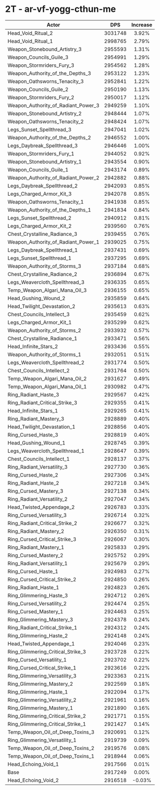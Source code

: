 # 2T - ar-vf-yogg-cthun-me
| Actor | DPS | Increase |
|---|:---:|:---:|
|Head_Void_Ritual_2|3031748|3.92%|
|Head_Void_Ritual_1|2998765|2.79%|
|Weapon_Stonebound_Artistry_3|2955593|1.31%|
|Weapon_Councils_Guile_3|2954991|1.29%|
|Weapon_Stormriders_Fury_3|2954562|1.28%|
|Weapon_Authority_of_the_Depths_3|2953122|1.23%|
|Weapon_Oathsworns_Tenacity_3|2952841|1.22%|
|Weapon_Councils_Guile_2|2950190|1.13%|
|Weapon_Stormriders_Fury_2|2950017|1.12%|
|Weapon_Authority_of_Radiant_Power_3|2949259|1.10%|
|Weapon_Stonebound_Artistry_2|2948444|1.07%|
|Weapon_Oathsworns_Tenacity_2|2948424|1.07%|
|Legs_Sunset_Spellthread_3|2947041|1.02%|
|Weapon_Authority_of_the_Depths_2|2946552|1.00%|
|Legs_Daybreak_Spellthread_3|2946446|1.00%|
|Weapon_Stormriders_Fury_1|2944052|0.92%|
|Weapon_Stonebound_Artistry_1|2943554|0.90%|
|Weapon_Councils_Guile_1|2943174|0.89%|
|Weapon_Authority_of_Radiant_Power_2|2942882|0.88%|
|Legs_Daybreak_Spellthread_2|2942093|0.85%|
|Legs_Charged_Armor_Kit_3|2942078|0.85%|
|Weapon_Oathsworns_Tenacity_1|2941938|0.85%|
|Weapon_Authority_of_the_Depths_1|2941834|0.84%|
|Legs_Sunset_Spellthread_2|2940912|0.81%|
|Legs_Charged_Armor_Kit_2|2939560|0.76%|
|Chest_Crystalline_Radiance_3|2939455|0.76%|
|Weapon_Authority_of_Radiant_Power_1|2939025|0.75%|
|Legs_Daybreak_Spellthread_1|2937431|0.69%|
|Legs_Sunset_Spellthread_1|2937295|0.69%|
|Weapon_Authority_of_Storms_3|2937184|0.68%|
|Chest_Crystalline_Radiance_2|2936894|0.67%|
|Legs_Weavercloth_Spellthread_3|2936335|0.65%|
|Temp_Weapon_Algari_Mana_Oil_3|2936155|0.65%|
|Head_Gushing_Wound_2|2935859|0.64%|
|Head_Twilight_Devastation_2|2935613|0.63%|
|Chest_Councils_Intellect_3|2935459|0.62%|
|Legs_Charged_Armor_Kit_1|2935299|0.62%|
|Weapon_Authority_of_Storms_2|2933932|0.57%|
|Chest_Crystalline_Radiance_1|2933471|0.56%|
|Head_Infinite_Stars_2|2933436|0.55%|
|Weapon_Authority_of_Storms_1|2932051|0.51%|
|Legs_Weavercloth_Spellthread_2|2931774|0.50%|
|Chest_Councils_Intellect_2|2931764|0.50%|
|Temp_Weapon_Algari_Mana_Oil_2|2931627|0.49%|
|Temp_Weapon_Algari_Mana_Oil_1|2930982|0.47%|
|Ring_Radiant_Haste_3|2929567|0.42%|
|Ring_Radiant_Critical_Strike_3|2929355|0.41%|
|Head_Infinite_Stars_1|2929265|0.41%|
|Ring_Radiant_Mastery_3|2928889|0.40%|
|Head_Twilight_Devastation_1|2928856|0.40%|
|Ring_Cursed_Haste_3|2928819|0.40%|
|Head_Gushing_Wound_1|2928745|0.39%|
|Legs_Weavercloth_Spellthread_1|2928647|0.39%|
|Chest_Councils_Intellect_1|2928137|0.37%|
|Ring_Radiant_Versatility_3|2927730|0.36%|
|Ring_Cursed_Haste_2|2927306|0.34%|
|Ring_Radiant_Haste_2|2927218|0.34%|
|Ring_Cursed_Mastery_3|2927138|0.34%|
|Ring_Radiant_Versatility_2|2927047|0.34%|
|Head_Twisted_Appendage_2|2926783|0.33%|
|Ring_Cursed_Versatility_3|2926714|0.32%|
|Ring_Radiant_Critical_Strike_2|2926677|0.32%|
|Ring_Radiant_Mastery_2|2926350|0.31%|
|Ring_Cursed_Critical_Strike_3|2926067|0.30%|
|Ring_Radiant_Mastery_1|2925833|0.29%|
|Ring_Cursed_Mastery_2|2925752|0.29%|
|Ring_Radiant_Versatility_1|2925679|0.29%|
|Ring_Cursed_Haste_1|2924983|0.27%|
|Ring_Cursed_Critical_Strike_2|2924850|0.26%|
|Ring_Radiant_Haste_1|2924823|0.26%|
|Ring_Glimmering_Haste_3|2924712|0.26%|
|Ring_Cursed_Versatility_2|2924474|0.25%|
|Ring_Cursed_Mastery_1|2924463|0.25%|
|Ring_Glimmering_Mastery_3|2924378|0.24%|
|Ring_Radiant_Critical_Strike_1|2924312|0.24%|
|Ring_Glimmering_Haste_2|2924148|0.24%|
|Head_Twisted_Appendage_1|2924046|0.23%|
|Ring_Glimmering_Critical_Strike_3|2923728|0.22%|
|Ring_Cursed_Versatility_1|2923702|0.22%|
|Ring_Cursed_Critical_Strike_1|2923616|0.22%|
|Ring_Glimmering_Versatility_3|2923363|0.21%|
|Ring_Glimmering_Mastery_2|2922569|0.18%|
|Ring_Glimmering_Haste_1|2922094|0.17%|
|Ring_Glimmering_Versatility_2|2921961|0.16%|
|Ring_Glimmering_Mastery_1|2921890|0.16%|
|Ring_Glimmering_Critical_Strike_2|2921771|0.15%|
|Ring_Glimmering_Critical_Strike_1|2921427|0.14%|
|Temp_Weapon_Oil_of_Deep_Toxins_3|2920691|0.12%|
|Ring_Glimmering_Versatility_1|2919739|0.09%|
|Temp_Weapon_Oil_of_Deep_Toxins_2|2919576|0.08%|
|Temp_Weapon_Oil_of_Deep_Toxins_1|2918944|0.06%|
|Head_Echoing_Void_1|2917566|0.01%|
|Base|2917249|0.00%|
|Head_Echoing_Void_2|2916518|-0.03%|
